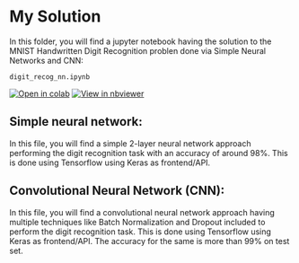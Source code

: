 # My Solution

In this folder, you will find a jupyter notebook having the solution to the MNIST Handwritten Digit Recognition problen done via Simple Neural Networks and CNN:



`digit_recog_nn.ipynb`

[![Open in colab](https://colab.research.google.com/assets/colab-badge.svg)](https://colab.research.google.com/github/gimseng/99-ML-Learning-Projects/blob/master/002/solution/digit_recog_nn.ipynb)
[![View in nbviewer](https://github.com/jupyter/design/blob/master/logos/Badges/nbviewer_badge.svg)](https://nbviewer.jupyter.org/github/gimseng/99-ML-Learning-Projects/blob/master/002/solution/digit_recog_nn.ipynb)

## Simple neural network: 

In this file, you will find a simple 2-layer neural network approach performing the digit recognition task with an accuracy of around 98%. This is done using Tensorflow using Keras as frontend/API.


## Convolutional Neural Network (CNN):

In this file, you will find a convolutional neural network approach having multiple techniques like Batch Normalization and Dropout included to perform the digit recognition task. This is done using Tensorflow using Keras as frontend/API.
The accuracy for the same is more than 99% on test set.
